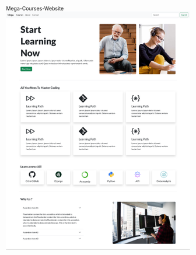 Mega-Courses-Website
![](https://github.com/MohamedKhamisMostafa/Bootstrap-project/blob/main/Screenshot%20-%20Mega%20Courses%20-.png)
